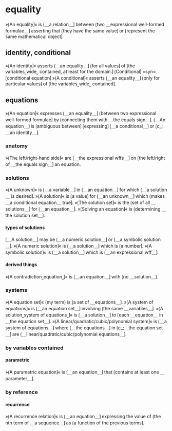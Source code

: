 # equality

»⟮An equality⟯« is ⟮＿a relation＿⟯ between ⟮two ＿expressional well-formed formulae＿⟯ asserting that ⟮they have the same value⟯ or ⟮represent the same mathematical object⟯.

## identity, conditional

»⟮An identity⟯« asserts ⟮＿an equality＿⟯ ⟮for all values⟯ of ⟮the variables⎵wide⎵ contained, at least for the domain.⟯
⟮Conditional⟯ =syn= ⟮conditional equation⟯
»⟮A conditional⟯« asserts ⟮＿an equality＿⟯ ⟮only for particular values⟯ of ⟮the variables⎵wide⎵ contained⟯.

## equations

»⟮An equation⟯« expresses ⟮＿an equality＿⟯ ⟮between two expressional well-formed formulae⟯ by ⟮connecting them with ＿the equals sign＿⟯.
⟮＿An equation＿⟯ is ⟮ambiguous between⟯ ⟮expressing⟯ ⟮＿a conditional＿⟯ or ⟮c_;＿an identity＿⟯. 

### anatomy

»⟮The left/right-hand side⟯« are ⟮＿the expressional wffs＿⟯ on ⟮the left/right of ＿the equals sign＿⟯ an equation.

### solutions

»⟮A unknown⟯« is ⟮＿a variable＿⟯ in ⟮＿an equation＿⟯ for which ⟮＿a solution＿ is desired⟯.
»⟮A solution⟯« is ⟮a value⟯ for ⟮＿an unknown＿⟯ which ⟮makes ＿a conditional equation＿ true⟯.
»⟮The solution set⟯« is the ⟮set of all ＿solutions＿⟯ for ⟮＿an equation＿⟯.
»⟮Solving an equation⟯« is ⟮determining ＿the solution set＿⟯.

#### types of solutions

⟮＿A solution＿⟯ may be ⟮＿a numeric solution＿⟯ or ⟮＿a symbolic solution＿⟯.
»⟮A numeric solution⟯« is ⟮＿a solution＿⟯ which is ⟮a number⟯.
»⟮A symbolic solution⟯« is ⟮＿a solution＿⟯ which is ⟮＿an expressional wff＿⟯.

#### derived things

»⟮A contradiction⎵equation⎵⟯« is ⟮＿an equation＿⟯ with ⟮no ＿solution＿⟯.

### systems

»⟮A equation set⟯« (my term) is ⟮a set of ＿equations＿⟯.
»⟮A system of equations⟯« is ⟮＿an equation set＿⟯ involving ⟮the same ＿variables＿⟯.
»⟮A solution⎵system of equations⎵⟯« is ⟮＿a solution＿⟯ to ⟮each ＿equation＿ in ＿the equation set＿⟯.
»⟮A linear/quadratic/cubic/polynomial system⟯« is ⟮＿a system of equations＿⟯ where ⟮＿the equations＿⟯ in ⟮c_;＿the equation set＿⟯ are ⟮＿linear/quadratic/cubic/polynomial equations＿⟯.

### by variables contained

#### parametric

»⟮A parametric equation⟯« is ⟮＿an equation＿⟯ that ⟮contains at least one ＿parameter＿⟯.

### by reference

#### recurrence

»⟮A recurrence relation⟯« is ⟮＿an equation＿⟯ expressing the value of ⟮the nth term of ＿a sequence＿⟯ as ⟮a function of the previous terms⟯.
